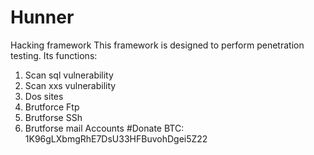 # Hunner
Hacking framework
This framework is designed to perform penetration testing.
Its functions:
1) Scan sql vulnerability
2) Scan xxs vulnerability
3) Dos sites
4) Brutforce Ftp
5) Brutforse SSh
6) Brutforse mail Accounts
#Donate BTC: 1K96gLXbmgRhE7DsU33HFBuvohDgei5Z22
